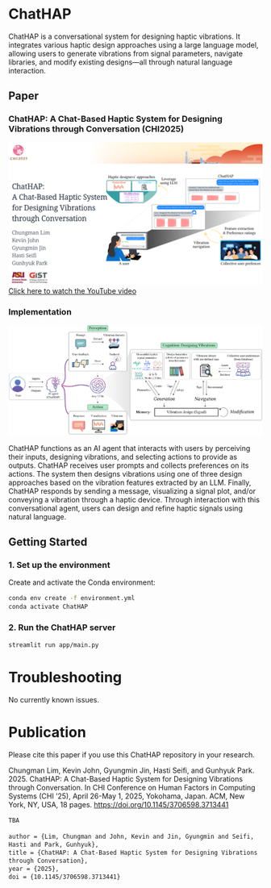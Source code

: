 # ChatHAP

ChatHAP is a conversational system for designing haptic vibrations. It integrates various haptic design approaches using a large language model, allowing users to generate vibrations from signal parameters, navigate libraries, and modify existing designs—all through natural language interaction.

## Paper

### ChatHAP: A Chat-Based Haptic System for Designing Vibrations through Conversation (CHI2025)
[![Click here to watch the YouTube video](./figures/thumbnail.png)](https://youtu.be/5tHNRJuSp1Q)
[Click here to watch the YouTube video](https://youtu.be/5tHNRJuSp1Q)


### Implementation
![Alt text](./figures/architecture.png)

ChatHAP functions as an AI agent that interacts with users by perceiving their inputs, designing vibrations, and selecting actions to provide as outputs.
ChatHAP receives user prompts and collects preferences on its actions.
The system then designs vibrations using one of three design approaches based on the vibration features extracted by an LLM.
Finally, ChatHAP responds by sending a message, visualizing a signal plot, and/or conveying a vibration through a haptic device.
Through interaction with this conversational agent, users can design and refine haptic signals using natural language.


## Getting Started  

### 1. Set up the environment  
Create and activate the Conda environment:  
```bash
conda env create -f environment.yml
conda activate ChatHAP
```
### 2. Run the ChatHAP server
```bash
streamlit run app/main.py
```


# Troubleshooting
No currently known issues.


# Publication
Please cite this paper if you use this ChatHAP repository in your research.

Chungman Lim, Kevin John, Gyungmin Jin, Hasti Seifi, and Gunhyuk Park. 2025. 
ChatHAP: A Chat-Based Haptic System for Designing Vibrations through Conversation.
In CHI Conference on Human Factors in Computing Systems (CHI ’25),
April 26-May 1, 2025, Yokohama, Japan. ACM, New York, NY, USA, 18 pages. 
https://doi.org/10.1145/3706598.3713441


```
TBA

author = {Lim, Chungman and John, Kevin and Jin, Gyungmin and Seifi, Hasti and Park, Gunhyuk},
title = {ChatHAP: A Chat-Based Haptic System for Designing Vibrations through Conversation},
year = {2025},
doi = {10.1145/3706598.3713441}
```
